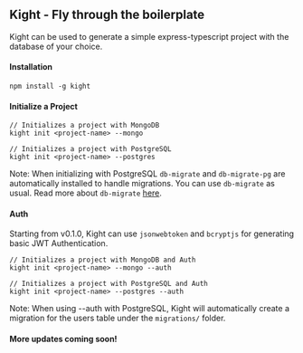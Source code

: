 ## Kight - Fly through the boilerplate
Kight can be used to generate a simple express-typescript project with the database of your choice.

#### Installation
```
npm install -g kight
```

#### Initialize a Project
```
// Initializes a project with MongoDB
kight init <project-name> --mongo

// Initializes a project with PostgreSQL
kight init <project-name> --postgres
```
Note: When initializing with PostgreSQL `db-migrate` and `db-migrate-pg` are automatically installed to handle migrations. You can use `db-migrate` as usual. Read more about `db-migrate` [here](https://db-migrate.readthedocs.io/en/latest/Getting%20Started/commands/).

#### Auth
Starting from v0.1.0, Kight can use `jsonwebtoken` and `bcryptjs` for generating basic JWT Authentication.
```
// Initializes a project with MongoDB and Auth
kight init <project-name> --mongo --auth

// Initializes a project with PostgreSQL and Auth
kight init <project-name> --postgres --auth
```
Note: When using --auth with PostgreSQL, Kight will automatically create a migration for the users table under the `migrations/` folder. 

#### More updates coming soon!
